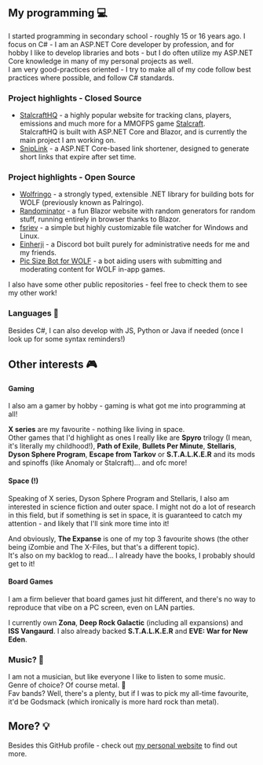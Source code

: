 ## My programming 💻
I started programming in secondary school - roughly 15 or 16 years ago. I focus on C# - I am an ASP.NET Core developer by profession, and for hobby I like to develop libraries and bots - but I do often utilize my ASP.NET Core knowledge in many of my personal projects as well.  
I am very good-practices oriented - I try to make all of my code follow best practices where possible, and follow C# standards.

### Project highlights - Closed Source
- [StalcraftHQ](https://stalcrafthq.com) - a highly popular website for tracking clans, players, emissions and much more for a MMOFPS game [Stalcraft](https://store.steampowered.com/app/1818450/STALCRAFT_X/).  
StalcraftHQ is built with ASP.NET Core and Blazor, and is currently the main project I am working on.
- [SnipLink](https://beta.sniplink.net/) - a ASP.NET Core-based link shortener, designed to generate short links that expire after set time.

### Project highlights - Open Source
- [Wolfringo](https://github.com/TehGM/Wolfringo) - a strongly typed, extensible .NET library for building bots for WOLF (previously known as Palringo).
- [Randominator](https://github.com/TehGM/Randominator) - a fun Blazor website with random generators for random stuff, running entirely in browser thanks to Blazor.
- [fsriev](https://github.com/TehGM/fsriev) - a simple but highly customizable file watcher for Windows and Linux.
- [Einherji](https://github.com/TehGM/EinherjiBot) - a Discord bot built purely for administrative needs for me and my friends.
- [Pic Size Bot for WOLF](https://github.com/TehGM/WolfBot-Size) - a bot aiding users with submitting and moderating content for WOLF in-app games.

I also have some other public repositories - feel free to check them to see my other work!

### Languages 💬
Besides C#, I can also develop with JS, Python or Java if needed (once I look up for some syntax reminders!)

## Other interests 🎮
#### Gaming
I also am a gamer by hobby - gaming is what got me into programming at all! 

**X series** are my favourite - nothing like living in space.  
Other games that I'd highlight as ones I really like are **Spyro** trilogy (I mean, it's literally my childhood!), **Path of Exile**, **Bullets Per Minute**, **Stellaris**, **Dyson Sphere Program**, **Escape from Tarkov** or **S.T.A.L.K.E.R** and its mods and spinoffs (like Anomaly or Stalcraft)... and ofc more!

#### Space (!)
Speaking of X series, Dyson Sphere Program and Stellaris, I also am interested in science fiction and outer space. I might not do a lot of research in this field, but if something is set in space, it is guaranteed to catch my attention - and likely that I'll sink more time into it!

And obviously, **The Expanse** is one of my top 3 favourite shows (the other being iZombie and The X-Files, but that's a different topic).  
It's also on my backlog to read... I already have the books, I probably should get to it!

#### Board Games
I am a firm believer that board games just hit different, and there's no way to reproduce that vibe on a PC screen, even on LAN parties.

I currently own **Zona**, **Deep Rock Galactic** (including all expansions) and **ISS Vangaurd**. I also already backed **S.T.A.L.K.E.R** and **EVE: War for New Eden**.

### Music? 🎸
I am not a musician, but like everyone I like to listen to some music.  
Genre of choice? Of course metal. 🤘  
Fav bands? Well, there's a plenty, but if I was to pick my all-time favourite, it'd be Godsmack (which ironically is more hard rock than metal).

## More? 💡
Besides this GitHub profile - check out [my personal website](https://tehgm.net) to find out more.

<!--
**TehGM/tehgm** is a ✨ _special_ ✨ repository because its `README.md` (this file) appears on your GitHub profile.

Here are some ideas to get you started:

- 🔭 I’m currently working on ...
- 🌱 I’m currently learning ...
- 👯 I’m looking to collaborate on ...
- 🤔 I’m looking for help with ...
- 💬 Ask me about ...
- 📫 How to reach me: ...
- 😄 Pronouns: ...
- ⚡ Fun fact: ...
-->
